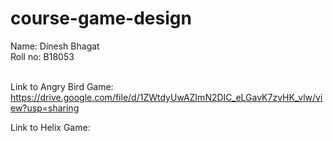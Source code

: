 # course-game-design
Name: Dinesh Bhagat<br>
Roll no: B18053 <br>
<br>


Link to Angry Bird Game: https://drive.google.com/file/d/1ZWtdyUwAZImN2DIC_eLGavK7zvHK_vlw/view?usp=sharing

Link to Helix Game: 
